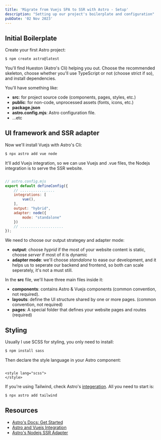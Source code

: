 ```yaml
---
title: 'Migrate from Vuejs SPA to SSR with Astro - Setup'
description: "Setting up our project's boilerplate and configuration"
pubDate: '02 Nov 2023'
---
```


## Initial Boilerplate

Create your first Astro project:

```bash
$ npm create astro@latest
```
You'll find Hueston (Astro's Cli) helping you out. Choose the recommended skeleton, choose whether you'll use TypeScript or not (choose strict if so), and install dependencies.


You'll have something like:

- **src**: for project source code (components, pages, styles, etc.)
- **public**: for non-code, unprocessed assets (fonts, icons, etc.)
- **package.json**
- **astro.config.mjs**: Astro configuration file.
- ...etc

## UI framework and SSR adapter

Now we'll install Vuejs with Astro's Cli:

```bash
$ npx astro add vue node
```
It'll add Vuejs integration, so we can use Vuejs and .vue files, the Nodejs integration is to serve the SSR website.

```js

// astro.config.mjs
export default defineConfig({
    // ................
    integrations: [
        vue(),
    ],
    output: "hybrid",
    adapter: node({
        mode: "standalone"
    })
    // ....................
});
```

We need to choose our output strategey and adapter mode:
- **output**: choose *hyprid* if the most of your website content is static, choose *server* if most of it is dynamic
- **adapter mode**: we'll choose *standalone* to ease our development, and it helps us to seperate our backend and frontend, so both can scale seperately, it's not a must still.

In the **src** file, we'll have three main files inside it:
- **components**: contains Astro & Vuejs components (common convention, not required).
- **layouts**: define the UI structure shared by one or more pages. (common convention, not required)
- **pages**: A special folder that defines your website pages and routes (required)

## Styling

Usually I use SCSS for styling, you only need to install:

```bash
$ npm install sass
```

Then declare the style language in your Astro component:

```astro

<style lang="scss">
</style>
```

If you're using Tailwind, check Astro's [integeration](https://docs.astro.build/en/guides/integrations-guide/tailwind/ "Astro docs"). All you need to start is:

```bash
$ npx astro add tailwind
```

## Resources

- [Astro's Docs: Get Started](https://docs.astro.build/en/install/auto/ 'Documentation')
- [Astro and Vuejs Integration](https://docs.astro.build/en/guides/integrations-guide/vue/ 'Documentation')
- [Astro's Nodejs SSR Adapter](https://docs.astro.build/en/guides/integrations-guide/node/ 'Documentation')